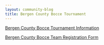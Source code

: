 ```yaml
---
layout: community-blog
title: Bergen County Bocce Tournament
---
```


[Bergen County Bocce Tournament Information](https://storage.googleapis.com/static.rutherford-nj.com/bergen-county/20190808_103119.pdf)

[Bergen County Bocce Team Registration Form](https://storage.googleapis.com/static.rutherford-nj.com/bergen-county/20190808_103140.pdf)
